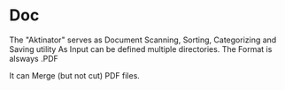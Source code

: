 # Doc

The "Aktinator" serves as Document Scanning, Sorting, Categorizing and Saving utility
As Input can be defined multiple directories. The Format is alsways .PDF

It can Merge (but not cut) PDF files.